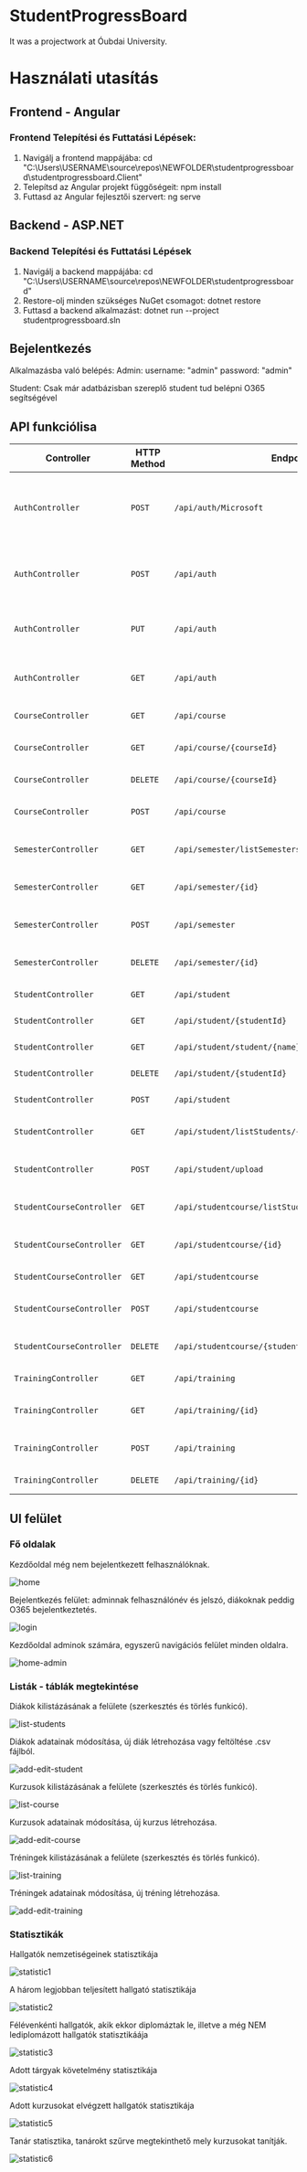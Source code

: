 # StudentProgressBoard
It was a projectwork at Óubdai University.

# Használati utasítás
## Frontend - Angular
### Frontend Telepítési és Futtatási Lépések:
1. Navigálj a frontend mappájába: cd "C:\Users\USERNAME\source\repos\NEWFOLDER\studentprogressboard\studentprogressboard.Client"
2. Telepítsd az Angular projekt függőségeit: npm install
3. Futtasd az Angular fejlesztői szervert: ng serve

## Backend - ASP.NET
### Backend Telepítési és Futtatási Lépések
1. Navigálj a backend mappájába: cd "C:\Users\USERNAME\source\repos\NEWFOLDER\studentprogressboard\" 
2. Restore-olj minden szükséges NuGet csomagot: dotnet restore
3. Futtasd a backend alkalmazást: dotnet run --project studentprogressboard.sln

## Bejelentkezés
Alkalmazásba való belépés:
Admin: 
username: "admin"
password: "admin"

Student:
Csak már adatbázisban szereplő student tud belépni O365 segítségével

## API funkciólisa

| Controller             | HTTP Method | Endpoint                                  | Action                 | Leírás                                           |
|------------------------|-------------|-------------------------------------------|------------------------|--------------------------------------------------|
| `AuthController`       | `POST`      | `/api/auth/Microsoft`                     | `O365Login`            | Felhasználó bejelentkezése Microsoft bejelentkezési token használatával   |
| `AuthController`       | `POST`      | `/api/auth`                               | `Login`                | Felhasználó bejelentkezése felhasználónév és jelszó használatával          |
| `AuthController`       | `PUT`       | `/api/auth`                               | `InsertUser`           | Új felhasználó regisztrálása a megadott adatokkal                           |
| `AuthController`       | `GET`       | `/api/auth`                               | `GetUserInfos`         | A bejelentkezett felhasználó információinak lekérdezése                    |
| `CourseController`     | `GET`       | `/api/course`                             | `ListCourses`          | Összes kurzus listázása                                                      |
| `CourseController`     | `GET`       | `/api/course/{courseId}`                  | `GetCourseByIdAsync`   | Kurzus lekérdezése azonosító alapján                                        |
| `CourseController`     | `DELETE`    | `/api/course/{courseId}`                  | `DeleteAsync`          | Kurzus törlése azonosító alapján                                            |
| `CourseController`     | `POST`      | `/api/course`                             | `AddOrUpdateAsync`     | Kurzus hozzáadása vagy frissítése                                           |
| `SemesterController`   | `GET`       | `/api/semester/listSemesters/{studentId}` | `ListTrainingAcademyYears` | Szemeszterek listázása egy adott diák számára                            |
| `SemesterController`   | `GET`       | `/api/semester/{id}`                      | `GetByIdAsync`         | Szemeszter lekérdezése azonosító alapján                                   |
| `SemesterController`   | `POST`      | `/api/semester`                           | `AddOrUpdateAsync`     | Szemeszter hozzáadása vagy frissítése                                      |
| `SemesterController`   | `DELETE`    | `/api/semester/{id}`                      | `DeleteAsync`          | Szemeszter törlése azonosító alapján                                       |
| `StudentController`    | `GET`       | `/api/student`                            | `ListStudentsAsync`    | Összes diák listázása                                                       |
| `StudentController`    | `GET`       | `/api/student/{studentId}`                | `GetStudent`           | Diák lekérdezése azonosító alapján                                          |
| `StudentController`    | `GET`       | `/api/student/student/{name}`             | `GetStudentByMail`     | Diák lekérdezése név alapján                                                |
| `StudentController`    | `DELETE`    | `/api/student/{studentId}`                | `DeleteStudent`        | Diák törlése azonosító alapján                                              |
| `StudentController`    | `POST`      | `/api/student`                            | `AddOrUpdateAsync`     | Diák hozzáadása vagy frissítése                                             |
| `StudentController`    | `GET`       | `/api/student/listStudents/{trainingId}`  | `ListTrainingStudents` | Diákok listázása egy adott képzéshez                                        |
| `StudentController`    | `POST`      | `/api/student/upload`                     | `UploadCSV`            | CSV fájl feltöltése és feldolgozása diákinformációkkal                      |
| `StudentCourseController` | `GET`    | `/api/studentcourse/listStudentCourses/{semesterId}` | `GetCoursesForStudent` | Kurzusok listázása egy adott szemeszterhez                              |
| `StudentCourseController` | `GET`    | `/api/studentcourse/{id}`                 | `GetByIdAsync`         | Diák kurzus lekérdezése azonosító alapján                                   |
| `StudentCourseController` | `GET`    | `/api/studentcourse`                      | `ListStudentCoursesAsync` | Összes diák kurzus listázása                                            |
| `StudentCourseController` | `POST`   | `/api/studentcourse`                      | `AddOrUpdateAsync`     | Diák kurzus hozzáadása vagy frissítése                                      |
| `StudentCourseController` | `DELETE` | `/api/studentcourse/{studentCourseId}`    | `DeleteStudentCourse`  | Diák kurzus törlése azonosító alapján                                       |
| `TrainingController`   | `GET`       | `/api/training`                           | `ListTrainings`        | Összes képzés listázása                                                     |
| `TrainingController`   | `GET`       | `/api/training/{id}`                      | `GetByIdAsync`         | Képzés lekérdezése azonosító alapján                                        |
| `TrainingController`   | `POST`      | `/api/training`                           | `AddOrUpdateAsync`     | Képzés hozzáadása vagy frissítése                                           |
| `TrainingController`   | `DELETE`    | `/api/training/{id}`                      | `DeleteAsync`          | Képzés törlése azonosító alapján                                            |


## UI felület

### Fő oldalak

Kezdőoldal még nem bejelentkezett felhasználóknak.

![home](https://github.com/bprof-spec-codes/studprogressboard/assets/115083886/e050313c-050f-4b9e-a0b9-457eee5860eb)

Bejelentkezés felület: adminnak felhasználónév és jelszó, diákoknak peddig O365 bejelentkeztetés.

![login](https://github.com/bprof-spec-codes/studprogressboard/assets/115083886/f318244e-1982-47bb-89ed-c93341289bdb)

Kezdőoldal adminok számára, egyszerű navigációs felület minden oldalra.

![home-admin](https://github.com/bprof-spec-codes/studprogressboard/assets/115083886/9a77fdb6-d7c5-42be-95c6-c04ea89ef03d)

### Listák - táblák megtekintése

Diákok kilistázásának a felülete (szerkesztés és törlés funkicó).

![list-students](https://github.com/bprof-spec-codes/studprogressboard/assets/115083886/8f0d758e-2e06-4d28-b9b1-752a6ab31c36)

Diákok adatainak módosítása, új diák létrehozása vagy feltöltése .csv fájlból.

![add-edit-student](https://github.com/bprof-spec-codes/studprogressboard/assets/115083886/58477ca1-0c6f-4aaf-93b1-ac6eb70d664d)

Kurzusok kilistázásának a felülete (szerkesztés és törlés funkicó).

![list-course](https://github.com/bprof-spec-codes/studprogressboard/assets/115083886/e5886536-dc4a-4620-a5f9-f07ce39e1785)

Kurzusok adatainak módosítása, új kurzus létrehozása.

![add-edit-course](https://github.com/bprof-spec-codes/studprogressboard/assets/115083886/7b16323b-f7dd-4414-b437-26c4b393b0e8)

Tréningek kilistázásának a felülete (szerkesztés és törlés funkicó).

![list-training](https://github.com/bprof-spec-codes/studprogressboard/assets/115083886/b8bcf274-4f37-4fb5-bab0-b38bb3eab485)

Tréningek adatainak módosítása, új tréning létrehozása.

![add-edit-training](https://github.com/bprof-spec-codes/studprogressboard/assets/115083886/8c7d14fb-327c-4813-8056-270e9eab4aaf)

### Statisztikák

Hallgatók nemzetiségeinek statisztikája

![statistic1](https://github.com/bprof-spec-codes/studprogressboard/assets/115083886/397d1e22-3372-4cf0-bcf9-fc3333755342)

A három legjobban teljesített hallgató statisztikája

![statistic2](https://github.com/bprof-spec-codes/studprogressboard/assets/115083886/54ceca4b-78d8-4544-a093-4149af6daf5f)

Félévenkénti hallgatók, akik ekkor diplomáztak le, illetve a még NEM lediplomázott hallgatók statisztikáája

![statistic3](https://github.com/bprof-spec-codes/studprogressboard/assets/115083886/a31b2b37-3d1d-4d21-9658-4a8bb3c4d316)

Adott tárgyak követelmény statisztikája

![statistic4](https://github.com/bprof-spec-codes/studprogressboard/assets/115083886/2012043c-1729-4fba-9954-54001eafdff1)

Adott kurzusokat elvégzett hallgatók statisztikája

![statistic5](https://github.com/bprof-spec-codes/studprogressboard/assets/115083886/98ff675b-3df0-4cec-aed9-7a06f55783ad)

Tanár statisztika, tanárokt szűrve megtekinthető mely kurzusokat tanítják. 

![statistic6](https://github.com/bprof-spec-codes/studprogressboard/assets/115083886/7749b791-ec5b-4183-ae0e-ecc5816cb01c)


